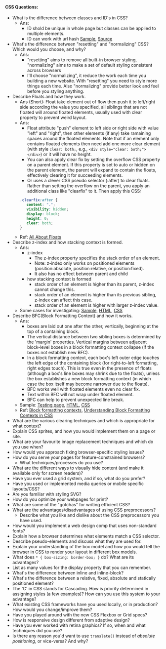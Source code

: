 #### CSS Questions:

* What is the difference between classes and ID's in CSS?
  * Ans:
    * ID shold be unique in whole page but classes can be applied to multiple elements.
    * ID can work with url hash [Sample](http://benbai123.github.io/examples/Front-end-Developer-Interview-Questions/CSS%20Questions/id_anchor_test.html#top), [Source](https://github.com/benbai123/benbai123.github.io/blob/master/examples/Front-end-Developer-Interview-Questions/CSS%20Questions/id_anchor_test.html)
* What's the difference between "resetting" and "normalizing" CSS? Which would you choose, and why?
  * Ans:
    * "resetting" aims to remove all built-in browser styling, "normalizing" aims to make a set of default styling consistent across browsers
    * I'll choose "normalizing", it reduce the work each time you building a new website. With "resetting" you need to style more things each time. Also "normalizing" provide better look and feel before you styling anything.
* Describe Floats and how they work.
  * Ans (Short): Float take element out of flow then push it to left/right side according the value you specified, all siblings that are not floated will around floated elements, usually used with clear property to prevent weird layout.
  * Ans:
    * Float attribute "push" element to left side or right side with value "left" and "right", then other elements (if any) take ramaining spaces around the floated elements. Note that if an element only contains floated elements then need add one more clear element (with style `clear: both;`, e.g., `<div style="clear: both;"></div>`) or it will have no height.
    * You can also apply clear fix by setting the overflow CSS property on a parent element. If this property is set to auto or hidden on the parent element, the parent will expand to contain the floats, effectively clearing it for succeeding elements.
    * Or uses a clever CSS pseudo selector (:after) to clear floats. Rather than setting the overflow on the parent, you apply an additional class like "clearfix" to it. Then apply this CSS:
    ```css
    .clearfix:after { 
       content: "."; 
       visibility: hidden; 
       display: block; 
       height: 0; 
       clear: both;
    }
    ```
  * Ref: [All About Floats](https://css-tricks.com/all-about-floats/)
* Describe z-index and how stacking context is formed.
  * Ans:
    * z-index
      * The z-index property specifies the stack order of an element.
      * Note: z-index only works on positioned elements (position:absolute, position:relative, or position:fixed).
      * It also has no effect between parent and child
    * how stacking context is formed
      * stack order of an element is higher than its parent, z-index cannot change this.
      * stack order of an element is higher than its previous sibling, z-index can affect this case.
      * stack order of an element is higher with larger z-index value.
  * Some cases for investigating: [Sample](http://benbai123.github.io/examples/Front-end-Developer-Interview-Questions/CSS%20Questions/stacking_context_test.html), [HTML](https://github.com/benbai123/benbai123.github.io/blob/master/examples/Front-end-Developer-Interview-Questions/CSS%20Questions/stacking_context_test.html), [CSS](https://github.com/benbai123/benbai123.github.io/blob/master/examples/Front-end-Developer-Interview-Questions/CSS%20Questions/css/stacking_context_test.css)
* Describe BFC(Block Formatting Context) and how it works.
  * Ans:
    * boxes are laid out one after the other, vertically, beginning at the top of a containing block.
    * The vertical distance between two sibling boxes is determined by the 'margin' properties. Vertical margins between adjacent block-level boxes in a block formatting context collapse (if the boxes not establish new BFC).
    * In a block formatting context, each box's left outer edge touches the left edge of the containing block (for right-to-left formatting, right edges touch). This is true even in the presence of floats (although a box's line boxes may shrink due to the floats), unless the box establishes a new block formatting context (in which case the box itself may become narrower due to the floats).
    * BFC works well with floated elements even no clear fix.
    * Text within BFC will not wrap under floated element.
    * BFC can help to prevent unexpected line break.
  * Sample: [Testing page](http://benbai123.github.io/examples/Front-end-Developer-Interview-Questions/CSS%20Questions/block_formatting_contexts.html), [HTML](https://github.com/benbai123/benbai123.github.io/blob/master/examples/Front-end-Developer-Interview-Questions/CSS%20Questions/block_formatting_contexts.html), [CSS](https://github.com/benbai123/benbai123.github.io/blob/master/examples/Front-end-Developer-Interview-Questions/CSS%20Questions/css/block_formatting_contexts.css)
  * Ref: [Block formatting contexts](http://www.w3.org/TR/CSS21/visuren.html#block-formatting), [Understanding Block Formatting Contexts in CSS](http://www.sitepoint.com/understanding-block-formatting-contexts-in-css/)
* What are the various clearing techniques and which is appropriate for what context?
* Explain CSS sprites, and how you would implement them on a page or site.
* What are your favourite image replacement techniques and which do you use when?
* How would you approach fixing browser-specific styling issues?
* How do you serve your pages for feature-constrained browsers?
  * What techniques/processes do you use?
* What are the different ways to visually hide content (and make it available only for screen readers)?
* Have you ever used a grid system, and if so, what do you prefer?
* Have you used or implemented media queries or mobile specific layouts/CSS?
* Are you familiar with styling SVG?
* How do you optimize your webpages for print?
* What are some of the "gotchas" for writing efficient CSS?
* What are the advantages/disadvantages of using CSS preprocessors?
  * Describe what you like and dislike about the CSS preprocessors you have used.
* How would you implement a web design comp that uses non-standard fonts?
* Explain how a browser determines what elements match a CSS selector.
* Describe pseudo-elements and discuss what they are used for. 
* Explain your understanding of the box model and how you would tell the browser in CSS to render your layout in different box models.
* What does ```* { box-sizing: border-box; }``` do? What are its advantages?
* List as many values for the display property that you can remember.
* What's the difference between inline and inline-block?
* What's the difference between a relative, fixed, absolute and statically positioned element?
* The 'C' in CSS stands for Cascading.  How is priority determined in assigning styles (a few examples)?  How can you use this system to your advantage?
* What existing CSS frameworks have you used locally, or in production? How would you change/improve them?
* Have you played around with the new CSS Flexbox or Grid specs?
* How is responsive design different from adaptive design?
* Have you ever worked with retina graphics? If so, when and what techniques did you use?
* Is there any reason you'd want to use `translate()` instead of *absolute positioning*, or vice-versa? And why?

